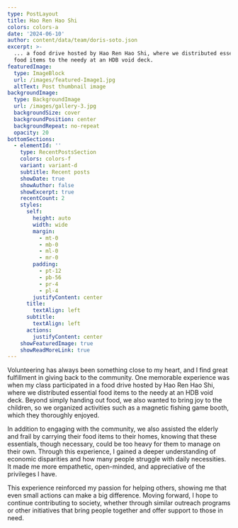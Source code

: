 ```yaml
---
type: PostLayout
title: Hao Ren Hao Shi
colors: colors-a
date: '2024-06-10'
author: content/data/team/doris-soto.json
excerpt: >-
  ... a food drive hosted by Hao Ren Hao Shi, where we distributed essential
  food items to the needy at an HDB void deck. 
featuredImage:
  type: ImageBlock
  url: /images/featured-Image1.jpg
  altText: Post thumbnail image
backgroundImage:
  type: BackgroundImage
  url: /images/gallery-3.jpg
  backgroundSize: cover
  backgroundPosition: center
  backgroundRepeat: no-repeat
  opacity: 20
bottomSections:
  - elementId: ''
    type: RecentPostsSection
    colors: colors-f
    variant: variant-d
    subtitle: Recent posts
    showDate: true
    showAuthor: false
    showExcerpt: true
    recentCount: 2
    styles:
      self:
        height: auto
        width: wide
        margin:
          - mt-0
          - mb-0
          - ml-0
          - mr-0
        padding:
          - pt-12
          - pb-56
          - pr-4
          - pl-4
        justifyContent: center
      title:
        textAlign: left
      subtitle:
        textAlign: left
      actions:
        justifyContent: center
    showFeaturedImage: true
    showReadMoreLink: true
---
```

Volunteering has always been something close to my heart, and I find great fulfillment in giving back to the community. One memorable experience was when my class participated in a food drive hosted by Hao Ren Hao Shi, where we distributed essential food items to the needy at an HDB void deck. Beyond simply handing out food, we also wanted to bring joy to the children, so we organized activities such as a magnetic fishing game booth, which they thoroughly enjoyed.

In addition to engaging with the community, we also assisted the elderly and frail by carrying their food items to their homes, knowing that these essentials, though necessary, could be too heavy for them to manage on their own. Through this experience, I gained a deeper understanding of economic disparities and how many people struggle with daily necessities. It made me more empathetic, open-minded, and appreciative of the privileges I have.

This experience reinforced my passion for helping others, showing me that even small actions can make a big difference. Moving forward, I hope to continue contributing to society, whether through similar outreach programs or other initiatives that bring people together and offer support to those in need.

